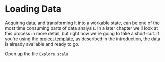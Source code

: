 # Loading Data

Acquiring data, and transforming it into a workable state, can be one of the most time consuming parts of data analysis. In a later chapter we'll look at this process in more detail, but right now we're going to take a short-cut. If you're using the [project template][template], as described in the introduction, the data is already available and ready to go.

Open up the file `Explore.scala`

[template]: https://github.com/creativescala/creative-scala-data-template
